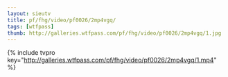 ```yaml
--- 
layout: sieutv
title: pf/fhg/video/pf0026/2mp4vgq/
tags: [wtfpass]
thumb: http://galleries.wtfpass.com/pf/fhg/video/pf0026/2mp4vgq/1.jpg
---
```

{% include tvpro key="http://galleries.wtfpass.com/pf/fhg/video/pf0026/2mp4vgq/1.mp4" %} 

